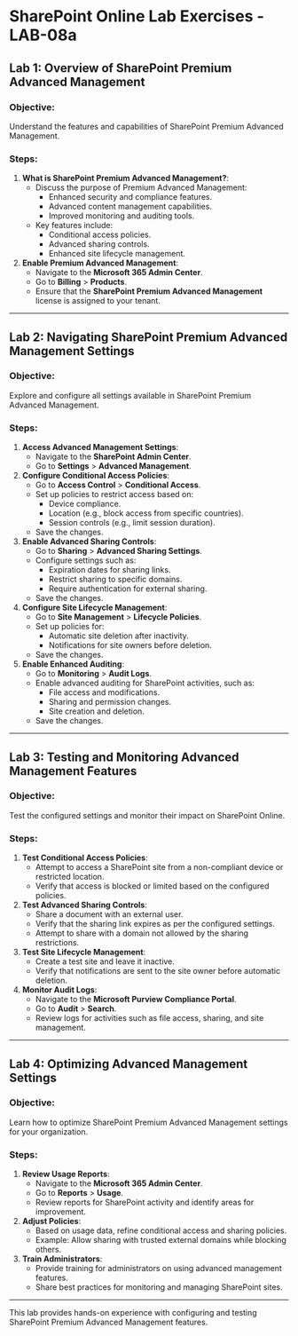 # SharePoint Online Lab Exercises - LAB-08a

## Lab 1: Overview of SharePoint Premium Advanced Management
### Objective:
Understand the features and capabilities of SharePoint Premium Advanced Management.

### Steps:
1. **What is SharePoint Premium Advanced Management?**:
   - Discuss the purpose of Premium Advanced Management:
     - Enhanced security and compliance features.
     - Advanced content management capabilities.
     - Improved monitoring and auditing tools.
   - Key features include:
     - Conditional access policies.
     - Advanced sharing controls.
     - Enhanced site lifecycle management.
2. **Enable Premium Advanced Management**:
   - Navigate to the **Microsoft 365 Admin Center**.
   - Go to **Billing** > **Products**.
   - Ensure that the **SharePoint Premium Advanced Management** license is assigned to your tenant.

---

## Lab 2: Navigating SharePoint Premium Advanced Management Settings
### Objective:
Explore and configure all settings available in SharePoint Premium Advanced Management.

### Steps:
1. **Access Advanced Management Settings**:
   - Navigate to the **SharePoint Admin Center**.
   - Go to **Settings** > **Advanced Management**.
2. **Configure Conditional Access Policies**:
   - Go to **Access Control** > **Conditional Access**.
   - Set up policies to restrict access based on:
     - Device compliance.
     - Location (e.g., block access from specific countries).
     - Session controls (e.g., limit session duration).
   - Save the changes.
3. **Enable Advanced Sharing Controls**:
   - Go to **Sharing** > **Advanced Sharing Settings**.
   - Configure settings such as:
     - Expiration dates for sharing links.
     - Restrict sharing to specific domains.
     - Require authentication for external sharing.
   - Save the changes.
4. **Configure Site Lifecycle Management**:
   - Go to **Site Management** > **Lifecycle Policies**.
   - Set up policies for:
     - Automatic site deletion after inactivity.
     - Notifications for site owners before deletion.
   - Save the changes.
5. **Enable Enhanced Auditing**:
   - Go to **Monitoring** > **Audit Logs**.
   - Enable advanced auditing for SharePoint activities, such as:
     - File access and modifications.
     - Sharing and permission changes.
     - Site creation and deletion.
   - Save the changes.

---

## Lab 3: Testing and Monitoring Advanced Management Features
### Objective:
Test the configured settings and monitor their impact on SharePoint Online.

### Steps:
1. **Test Conditional Access Policies**:
   - Attempt to access a SharePoint site from a non-compliant device or restricted location.
   - Verify that access is blocked or limited based on the configured policies.
2. **Test Advanced Sharing Controls**:
   - Share a document with an external user.
   - Verify that the sharing link expires as per the configured settings.
   - Attempt to share with a domain not allowed by the sharing restrictions.
3. **Test Site Lifecycle Management**:
   - Create a test site and leave it inactive.
   - Verify that notifications are sent to the site owner before automatic deletion.
4. **Monitor Audit Logs**:
   - Navigate to the **Microsoft Purview Compliance Portal**.
   - Go to **Audit** > **Search**.
   - Review logs for activities such as file access, sharing, and site management.

---

## Lab 4: Optimizing Advanced Management Settings
### Objective:
Learn how to optimize SharePoint Premium Advanced Management settings for your organization.

### Steps:
1. **Review Usage Reports**:
   - Navigate to the **Microsoft 365 Admin Center**.
   - Go to **Reports** > **Usage**.
   - Review reports for SharePoint activity and identify areas for improvement.
2. **Adjust Policies**:
   - Based on usage data, refine conditional access and sharing policies.
   - Example: Allow sharing with trusted external domains while blocking others.
3. **Train Administrators**:
   - Provide training for administrators on using advanced management features.
   - Share best practices for monitoring and managing SharePoint sites.

---

This lab provides hands-on experience with configuring and testing SharePoint Premium Advanced Management features.
